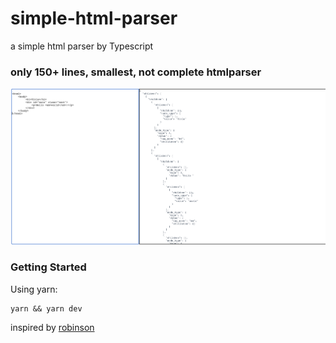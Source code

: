 # simple-html-parser
a simple html parser by Typescript

### only 150+ lines, smallest, not complete htmlparser

![alt demo](public/demo.png)

### Getting Started
Using yarn:
```
yarn && yarn dev
```

inspired by [robinson](https://github.com/mbrubeck/robinson/)